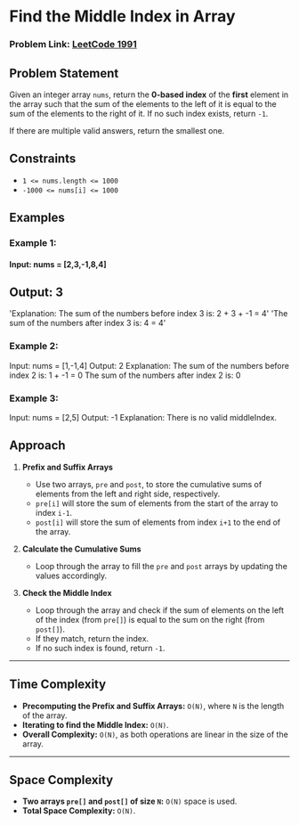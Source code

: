 # Find the Middle Index in Array
### Problem Link: [LeetCode 1991](https://leetcode.com/problems/find-the-middle-index-in-array/)

## Problem Statement
Given an integer array `nums`, return the **0-based index** of the **first** element in the array such that the sum of the elements to the left of it is equal to the sum of the elements to the right of it. If no such index exists, return `-1`.

If there are multiple valid answers, return the smallest one.

## Constraints
- `1 <= nums.length <= 1000`
- `-1000 <= nums[i] <= 1000`

## Examples

### Example 1:
#### Input: nums = [2,3,-1,8,4]
## Output: 3
'Explanation: The sum of the numbers before index 3 is: 2 + 3 + -1 = 4'
'The sum of the numbers after index 3 is: 4 = 4'

### Example 2:
Input: nums = [1,-1,4]
Output: 2
Explanation: The sum of the numbers before index 2 is: 1 + -1 = 0
The sum of the numbers after index 2 is: 0

### Example 3:
Input: nums = [2,5]
Output: -1
Explanation: There is no valid middleIndex.

## Approach

1. **Prefix and Suffix Arrays**  
   - Use two arrays, `pre` and `post`, to store the cumulative sums of elements from the left and right side, respectively.
   - `pre[i]` will store the sum of elements from the start of the array to index `i-1`.
   - `post[i]` will store the sum of elements from index `i+1` to the end of the array.

2. **Calculate the Cumulative Sums**  
   - Loop through the array to fill the `pre` and `post` arrays by updating the values accordingly.

3. **Check the Middle Index**  
   - Loop through the array and check if the sum of elements on the left of the index (from `pre[]`) is equal to the sum on the right (from `post[]`).
   - If they match, return the index.
   - If no such index is found, return `-1`.

---

## Time Complexity
- **Precomputing the Prefix and Suffix Arrays:** `O(N)`, where `N` is the length of the array.
- **Iterating to find the Middle Index:** `O(N)`.
- **Overall Complexity:** `O(N)`, as both operations are linear in the size of the array.

---

## Space Complexity
- **Two arrays `pre[]` and `post[]` of size `N`:** `O(N)` space is used.
- **Total Space Complexity:** `O(N)`.

